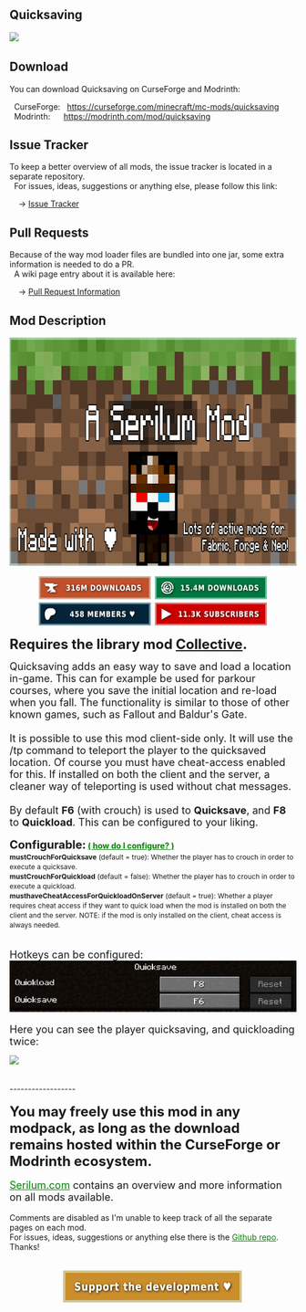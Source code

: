 <h2>Quicksaving</h2>

<p><a href="https://github.com/Serilum/Quicksaving"><img src="https://serilum.com/assets/data/logo/quicksaving.png"></a></p><h2>Download</h2>

<p>You can download Quicksaving on CurseForge and Modrinth:</p><p>&nbsp;&nbsp;CurseForge: &nbsp;&nbsp;<a href="https://curseforge.com/minecraft/mc-mods/quicksaving">https://curseforge.com/minecraft/mc-mods/quicksaving</a><br>&nbsp;&nbsp;Modrinth: &nbsp;&nbsp;&nbsp;&nbsp;&nbsp;<a href="https://modrinth.com/mod/quicksaving">https://modrinth.com/mod/quicksaving</a></p>

<h2>Issue Tracker</h2>

<p>To keep a better overview of all mods, the issue tracker is located in a separate repository.<br>&nbsp;&nbsp;For issues, ideas, suggestions or anything else, please follow this link:</p>

<p>&nbsp;&nbsp;&nbsp;&nbsp;-> <a href="https://serilum.com/url/issue-tracker">Issue Tracker</a></p>

<h2>Pull Requests</h2>

<p>Because of the way mod loader files are bundled into one jar, some extra information is needed to do a PR.<br>&nbsp;&nbsp;A wiki page entry about it is available here:</p>

<p>&nbsp;&nbsp;&nbsp;&nbsp;-> <a href="https://serilum.com/url/pull-requests">Pull Request Information</a></p>

<h2>Mod Description</h2>

<p style="text-align: center;"><a href="https://serilum.com/"><img src="https://github.com/Serilum/.cdn/raw/main/description/header/header.png" alt="" width="838" height="400" /></a></p>
<p style="text-align: center;"><a href="https://curseforge.com/members/serilum/projects" target="_blank" rel="noopener noreferrer"><img src="https://raw.githubusercontent.com/Serilum/.data-workflow/main/badges/svg/curseforge.svg" width="200" /></a> <a href="https://modrinth.com/user/Serilum" target="_blank" rel="noopener noreferrer"><img src="https://raw.githubusercontent.com/Serilum/.data-workflow/main/badges/svg/modrinth.svg" width="200" /></a> <a href="https://patreon.com/serilum" target="_blank" rel="noopener noreferrer"><img src="https://raw.githubusercontent.com/Serilum/.data-workflow/main/badges/svg/patreon.svg" width="200" /></a> <a href="https://youtube.com/@serilum" target="_blank" rel="noopener noreferrer"><img src="https://raw.githubusercontent.com/Serilum/.data-workflow/main/badges/svg/youtube.svg" width="200" /></a></p>
<p><strong><span style="font-size: 24px;">Requires the library mod&nbsp;<a style="font-size: 24px;" href="https://curseforge.com/minecraft/mc-mods/collective" target="_blank" rel="noopener noreferrer">Collective</a>.<br /></span></strong></p>
<p><span style="font-size: 18px;">Quicksaving adds an easy way to save and load a location in-game. This can for example be used for parkour courses, where you save the initial location and re-load when you fall. The functionality is similar to those of other known games, such as Fallout and Baldur's Gate.<br /><br />It is possible to use this mod client-side only. It will use the /tp command to teleport the player to the quicksaved location. Of course you must have cheat-access enabled for this. If installed on both the client and the server, a cleaner way of teleporting is used without chat messages.<br /><br />By default <strong>F6</strong> (with crouch) is used to <strong>Quicksave</strong>, and <strong>F8</strong> to <strong>Quickload</strong>. This can be configured to your liking.<br /></span><br /><strong><span style="font-size: 20px;">Configurable:</span> <span style="color: #008000; font-size: 14px;"><a style="color: #008000;" title="how" href="https://github.com/Serilum/.information/wiki/how-to-configure-mods" target="_blank" rel="noopener noreferrer">(&nbsp;how do I configure?&nbsp;)</a></span><br /></strong><span style="font-size: 12px;"><strong>mustCrouchForQuicksave</strong>&nbsp;(default = true): Whether the player has to crouch in order to execute a quicksave.</span><br /><span style="font-size: 12px;"><strong>mustCrouchForQuickload</strong>&nbsp;(default = false): Whether the player has to crouch in order to execute a quickload.</span><br /><span style="font-size: 12px;"><strong>musthaveCheatAccessForQuickloadOnServer</strong>&nbsp;(default = true): Whether a player requires cheat access if they want to quick load when the mod is installed on both the client and the server. NOTE: if the mod is only installed on the client, cheat access is always needed.</span><br /><br /><br /><span style="font-size: 18px;">Hotkeys can be configured:</span><br /><img src="https://github.com/Serilum/.cdn/raw/main/projects/quicksaving/a.png" /><br /><br /><span style="font-size: 18px;">Here you can see the player quicksaving, and quickloading twice:</span></p>
<div class="spoiler">
<p><img src="https://github.com/Serilum/.cdn/raw/main/projects/quicksaving/b.gif" /></p>
</div>
<p><br />------------------<br /><br /><span style="font-size: 24px;"><strong>You may freely use this mod in any modpack, as long as the download remains hosted within the CurseForge or Modrinth ecosystem.</strong></span><br /><br /><span style="font-size: 18px;"><a style="font-size: 18px; color: #008000;" href="https://serilum.com/" target="_blank" rel="noopener noreferrer">Serilum.com</a> contains an overview and more information on all mods available.</span><br /><br /><span style="font-size: 14px;">Comments are disabled as I'm unable to keep track of all the separate pages on each mod.</span><span style="font-size: 14px;"><br />For issues, ideas, suggestions or anything else there is the&nbsp;<a style="font-size: 14px; color: #008000;" href="https://github.com/Serilum/.issue-tracker" target="_blank" rel="noopener noreferrer">Github repo</a>. Thanks!</span><span style="font-size: 6px;"><br /><br /></span></p>
<p style="text-align: center;"><a href="https://serilum.com/donate" target="_blank" rel="noopener noreferrer"><img src="https://github.com/Serilum/.cdn/raw/main/description/projects/support.svg" alt="" width="320" /></a></p>